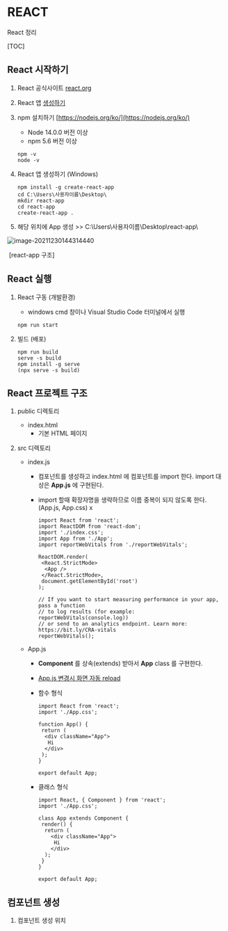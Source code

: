 # REACT

React 정리 

[TOC]

## React 시작하기

1. React 공식사이트 [react.org](https://reactjs.org/)

2. React 앱 [생성하기](https://reactjs.org/docs/create-a-new-react-app.html)

3. npm 설치하기 [https://nodejs.org/ko/](https://nodejs.org/ko/)

   - Node 14.0.0 버전 이상 
   - npm 5.6 버전 이상

   ```shell
   npm -v
   node -v
   ```

4. React 앱 생성하기 (Windows)

   ```shell
   npm install -g create-react-app
   cd C:\Users\사용자이름\Desktop\
   mkdir react-app
   cd react-app
   create-react-app . 
   ```

5. 해당 위치에 App 생성  >> C:\Users\사용자이름\Desktop\react-app\

![image-20211230144314440](.\image\image-20211230144314440.png)

​		[react-app 구조]



## React 실행

1. React 구동 (개발환경)

   - windows cmd 창이나 Visual Studio Code 터미널에서 실행

   ```shell
   npm run start
   ```

2. 빌드 (배포)

   ```shell
   npm run build
   serve -s build
   npm install -g serve
   (npx serve -s build)
   ```

   

## React 프로젝트 구조

1. public 디렉토리

   - index.html
     - 기본 HTML 페이지

2. src 디렉토리

   - index.js

     - 컴포넌트를 생성하고 index.html 에 컴포넌트를 import 한다. import 대상은 **App.js** 에 구현된다.

     - import 할때 확장자명을 생략하므로 이름 중복이 되지 않도록 한다. (App.js, App.css) x

       ```react
       import React from 'react';
       import ReactDOM from 'react-dom';
       import './index.css';
       import App from './App';
       import reportWebVitals from './reportWebVitals';
       
       ReactDOM.render(
        <React.StrictMode>
         <App />
        </React.StrictMode>,
        document.getElementById('root')
       );
       
       // If you want to start measuring performance in your app, pass a function
       // to log results (for example: reportWebVitals(console.log))
       // or send to an analytics endpoint. Learn more: https://bit.ly/CRA-vitals
       reportWebVitals();
       ```

       

   - App.js

     - **Component** 를 상속(extends) 받아서 **App** class 를 구현한다.

     - <u>App.js 변경시 화면 자동 reload</u>

     - 함수 형식

       ```react
       import React from 'react';
       import './App.css';
       
       function App() {
        return (
         <div className="App">
          Hi
         </div>
        );
       }
       
       export default App;
       ```

     - 클래스 형식

       ```react
       import React, { Component } from 'react';
       import './App.css';
       
       class App extends Component {
        render() {
         return (
           <div className="App">
            Hi
           </div>
         );
        }
       }
       
       export default App;
       ```

       

   

## 컴포넌트 생성

1. 컴포넌트 생성 위치



